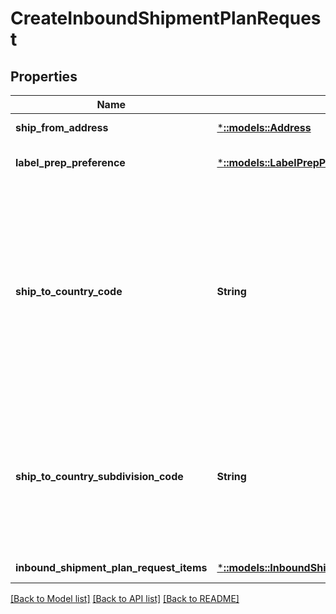 # CreateInboundShipmentPlanRequest

## Properties
Name | Type | Description | Notes
------------ | ------------- | ------------- | -------------
**ship_from_address** | [***::models::Address**](Address.md) | The address from which the inbound shipment will be sent. | [default to null]
**label_prep_preference** | [***::models::LabelPrepPreference**](LabelPrepPreference.md) | The seller&#39;s preference for label preparation for an inbound shipment. | [default to null]
**ship_to_country_code** | **String** | The two-character country code for the country where the inbound shipment is to be sent.  Note: Not required. Specifying both ShipToCountryCode and ShipToCountrySubdivisionCode returns an error.   Values:   ShipToCountryCode values for North America:  * CA – Canada  * MX - Mexico  * US - United States  ShipToCountryCode values for MCI sellers in Europe:  * DE – Germany  * ES – Spain  * FR – France  * GB – United Kingdom  * IT – Italy  Default: The country code for the seller&#39;s home marketplace. | [optional] [default to null]
**ship_to_country_subdivision_code** | **String** | The two-character country code, followed by a dash and then up to three characters that represent the subdivision of the country where the inbound shipment is to be sent. For example, \&quot;IN-MH\&quot;. In full ISO 3166-2 format.  Note: Not required. Specifying both ShipToCountryCode and ShipToCountrySubdivisionCode returns an error. | [optional] [default to null]
**inbound_shipment_plan_request_items** | [***::models::InboundShipmentPlanRequestItemList**](InboundShipmentPlanRequestItemList.md) |  | [default to null]

[[Back to Model list]](../README.md#documentation-for-models) [[Back to API list]](../README.md#documentation-for-api-endpoints) [[Back to README]](../README.md)


